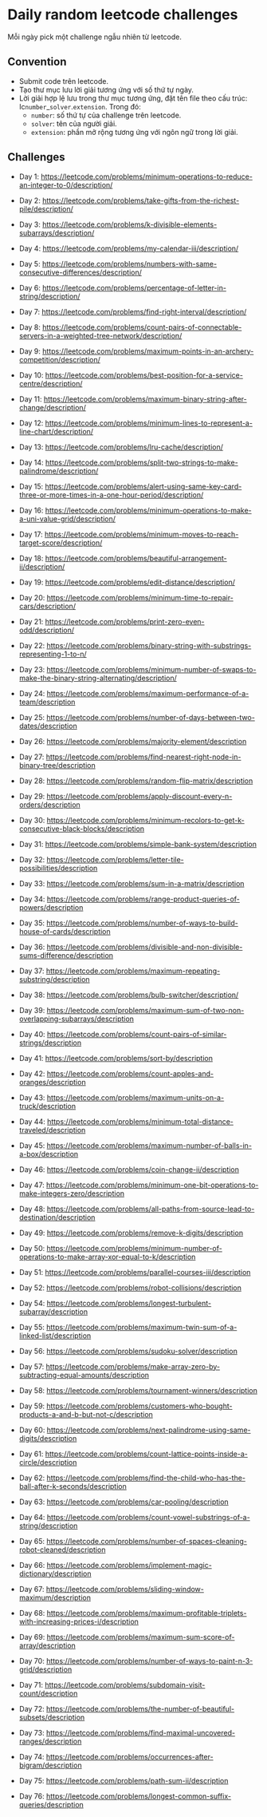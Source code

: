 # Daily random leetcode challenges

Mỗi ngày pick một challenge ngẫu nhiên từ leetcode.

## Convention

* Submit code trên leetcode.
* Tạo thư mục lưu lời giải tương ứng với số thứ tự ngày.
* Lời giải hợp lệ lưu trong thư mục tương ứng, đặt tên file theo cấu trúc: lc`number`_`solver`.`extension`. Trong đó:
  * `number`: số thứ tự của challenge trên leetcode.
  * `solver`: tên của người giải.
  * `extension`: phần mở rộng tương ứng với ngôn ngữ trong lời giải.

## Challenges

* Day 1: https://leetcode.com/problems/minimum-operations-to-reduce-an-integer-to-0/description/

* Day 2: https://leetcode.com/problems/take-gifts-from-the-richest-pile/description/

* Day 3: https://leetcode.com/problems/k-divisible-elements-subarrays/description/

* Day 4: https://leetcode.com/problems/my-calendar-iii/description/

* Day 5: https://leetcode.com/problems/numbers-with-same-consecutive-differences/description/

* Day 6: https://leetcode.com/problems/percentage-of-letter-in-string/description/

* Day 7: https://leetcode.com/problems/find-right-interval/description/

* Day 8: https://leetcode.com/problems/count-pairs-of-connectable-servers-in-a-weighted-tree-network/description/

* Day 9: https://leetcode.com/problems/maximum-points-in-an-archery-competition/description/

* Day 10: https://leetcode.com/problems/best-position-for-a-service-centre/description/

* Day 11: https://leetcode.com/problems/maximum-binary-string-after-change/description/

* Day 12: https://leetcode.com/problems/minimum-lines-to-represent-a-line-chart/description/

* Day 13: https://leetcode.com/problems/lru-cache/description/

* Day 14: https://leetcode.com/problems/split-two-strings-to-make-palindrome/description/

* Day 15: https://leetcode.com/problems/alert-using-same-key-card-three-or-more-times-in-a-one-hour-period/description/

* Day 16: https://leetcode.com/problems/minimum-operations-to-make-a-uni-value-grid/description/

* Day 17: https://leetcode.com/problems/minimum-moves-to-reach-target-score/description/

* Day 18: https://leetcode.com/problems/beautiful-arrangement-ii/description/

* Day 19: https://leetcode.com/problems/edit-distance/description/

* Day 20: https://leetcode.com/problems/minimum-time-to-repair-cars/description/

* Day 21: https://leetcode.com/problems/print-zero-even-odd/description/

* Day 22: https://leetcode.com/problems/binary-string-with-substrings-representing-1-to-n/

* Day 23: https://leetcode.com/problems/minimum-number-of-swaps-to-make-the-binary-string-alternating/description/
* Day 24: https://leetcode.com/problems/maximum-performance-of-a-team/description

* Day 25: https://leetcode.com/problems/number-of-days-between-two-dates/description

* Day 26: https://leetcode.com/problems/majority-element/description

* Day 27: https://leetcode.com/problems/find-nearest-right-node-in-binary-tree/description

* Day 28: https://leetcode.com/problems/random-flip-matrix/description

* Day 29: https://leetcode.com/problems/apply-discount-every-n-orders/description

* Day 30: https://leetcode.com/problems/minimum-recolors-to-get-k-consecutive-black-blocks/description

* Day 31: https://leetcode.com/problems/simple-bank-system/description

* Day 32: https://leetcode.com/problems/letter-tile-possibilities/description

* Day 33: https://leetcode.com/problems/sum-in-a-matrix/description

* Day 34: https://leetcode.com/problems/range-product-queries-of-powers/description

* Day 35: https://leetcode.com/problems/number-of-ways-to-build-house-of-cards/description

* Day 36: https://leetcode.com/problems/divisible-and-non-divisible-sums-difference/description

* Day 37: https://leetcode.com/problems/maximum-repeating-substring/description

* Day 38: https://leetcode.com/problems/bulb-switcher/description/

* Day 39: https://leetcode.com/problems/maximum-sum-of-two-non-overlapping-subarrays/description

* Day 40: https://leetcode.com/problems/count-pairs-of-similar-strings/description

* Day 41: https://leetcode.com/problems/sort-by/description

* Day 42: https://leetcode.com/problems/count-apples-and-oranges/description

* Day 43: https://leetcode.com/problems/maximum-units-on-a-truck/description

* Day 44: https://leetcode.com/problems/minimum-total-distance-traveled/description

* Day 45: https://leetcode.com/problems/maximum-number-of-balls-in-a-box/description

* Day 46: https://leetcode.com/problems/coin-change-ii/description

* Day 47: https://leetcode.com/problems/minimum-one-bit-operations-to-make-integers-zero/description

* Day 48: https://leetcode.com/problems/all-paths-from-source-lead-to-destination/description

* Day 49: https://leetcode.com/problems/remove-k-digits/description

* Day 50: https://leetcode.com/problems/minimum-number-of-operations-to-make-array-xor-equal-to-k/description

* Day 51: https://leetcode.com/problems/parallel-courses-iii/description

* Day 52: https://leetcode.com/problems/robot-collisions/description

* Day 54: https://leetcode.com/problems/longest-turbulent-subarray/description

* Day 55: https://leetcode.com/problems/maximum-twin-sum-of-a-linked-list/description

* Day 56: https://leetcode.com/problems/sudoku-solver/description

* Day 57: https://leetcode.com/problems/make-array-zero-by-subtracting-equal-amounts/description

* Day 58: https://leetcode.com/problems/tournament-winners/description

* Day 59: https://leetcode.com/problems/customers-who-bought-products-a-and-b-but-not-c/description

* Day 60: https://leetcode.com/problems/next-palindrome-using-same-digits/description

* Day 61: https://leetcode.com/problems/count-lattice-points-inside-a-circle/description

* Day 62: https://leetcode.com/problems/find-the-child-who-has-the-ball-after-k-seconds/description

* Day 63: https://leetcode.com/problems/car-pooling/description

* Day 64: https://leetcode.com/problems/count-vowel-substrings-of-a-string/description

* Day 65: https://leetcode.com/problems/number-of-spaces-cleaning-robot-cleaned/description

* Day 66: https://leetcode.com/problems/implement-magic-dictionary/description

* Day 67: https://leetcode.com/problems/sliding-window-maximum/description

* Day 68: https://leetcode.com/problems/maximum-profitable-triplets-with-increasing-prices-i/description

* Day 69: https://leetcode.com/problems/maximum-sum-score-of-array/description

* Day 70: https://leetcode.com/problems/number-of-ways-to-paint-n-3-grid/description

* Day 71: https://leetcode.com/problems/subdomain-visit-count/description

* Day 72: https://leetcode.com/problems/the-number-of-beautiful-subsets/description

* Day 73: https://leetcode.com/problems/find-maximal-uncovered-ranges/description

* Day 74: https://leetcode.com/problems/occurrences-after-bigram/description

* Day 75: https://leetcode.com/problems/path-sum-ii/description

* Day 76: https://leetcode.com/problems/longest-common-suffix-queries/description
